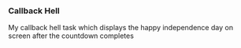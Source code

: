 ### Callback Hell ###
My callback hell task which displays the happy independence day on screen after the countdown completes   